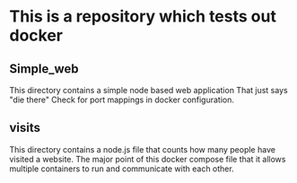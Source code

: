 # This is a repository which tests out docker

## **Simple_web**

This directory contains a simple node based web application That just says "die there"
Check for port mappings in docker configuration.

## **visits**

This directory contains a node.js file that counts how  many people have visited a website.
The major point of this docker compose file that it allows multiple containers to run and
communicate with each other.